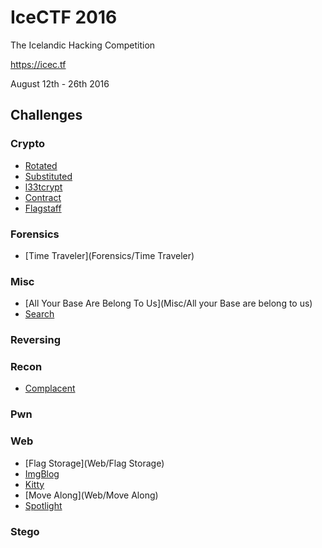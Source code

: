 IceCTF 2016
===========
The Icelandic Hacking Competition

https://icec.tf

August 12th - 26th 2016

Challenges
----------
### Crypto
* [Rotated](Crypto/Rotated)
* [Substituted](Crypto/Substituted)
* [l33tcrypt](Crypto/l33tcrypt)
* [Contract](Crypto/Contract)
* [Flagstaff](Crypto/Flagstaff)

### Forensics
* [Time Traveler](Forensics/Time Traveler)

### Misc
* [All Your Base Are Belong To Us](Misc/All your Base are belong to us)
* [Search](Misc/Search)

### Reversing

### Recon
* [Complacent](Recon/Complacent)

### Pwn

### Web
* [Flag Storage](Web/Flag Storage)
* [ImgBlog](Web/ImgBlog)
* [Kitty](Web/Kitty)
* [Move Along](Web/Move Along)
* [Spotlight](Web/Spotlight)

### Stego
